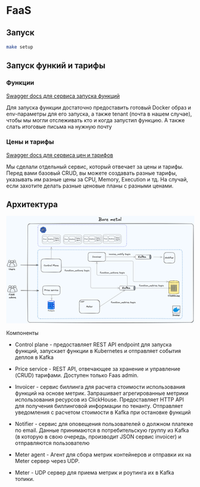 # FaaS

## Запуск

```bash
make setup
```

## Запуск функий и тарифы
### Функции
[Swagger docs для сервиса запуска функций](http://localhost:8085/swagger/index.html#/)

Для запуска функции достаточно предоставить готовый Docker образ и env-параметры для его запуска, а также tenant (почта в нашем случае), чтобы мы могли отслеживать кто и когда запустил функцию. А также слать итоговые письма на нужную почту

### Цены и тарифы
[Swagger docs для сервиса цен и тарифов](http://localhost:8085/swagger/index.html#/)

Мы сделали отдельный сервис, который отвечает за цены и тарифы. Перед вами базовый CRUD, вы можете создавать разные тарифы, указывать им разные цены за CPU, Memory, Execution и тд. На случай, если захотите делать разные ценовые планы с разными ценами.

## Архитектура

![architecture](./docs/architecture.png)

Компоненты

- Control plane - предоставляет REST API endpoint для запуска функций, запускает функции в Kubernetes и отправляет события деплоя в Kafka

- Price service - REST API, отвечающее за хранение и управление (CRUD) тарифами. Доступен только Faas admin.

- Invoicer - сервис биллинга для расчета стоимости использования функций на основе метрик. Запрашивает агрегированные метрики использования ресурсов из ClickHouse.
Предоставляет HTTP API для получения биллинговой информации по тенанту. Отправляет уведомления с расчетом стоимости в Kafka при остановке функций

- Notifier - сервис для оповещения пользователей о должном платеже по email. Данные принимаются в потребительскую группу из Kafka (в которую в свою очередь, производит JSON сервис invoicer) и отправляются пользователю

- Meter agent - Агент для сбора метрик контейнеров и отправки их на Meter сервер через UDP.

- Meter - UDP сервер для приема метрик и роутинга их в Kafka топики.
